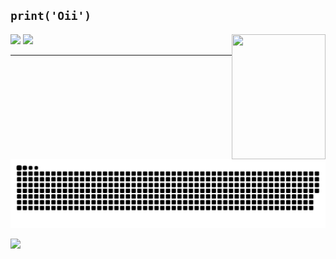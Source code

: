 ## `print('Oii')`


<img align="right" src="https://media.giphy.com/media/MfGOjkEtoyMgFcxCSz/giphy.gif" width="150" height="200"/>

<div>
  <img height="180em" src="https://github-readme-stats.vercel.app/api?username=fellypesb&show_icons=true&theme=dracula&include_all_commits=true&count_private=true"/>
  <img height="180em" src="https://github-readme-stats.vercel.app/api/top-langs/?username=fellypesb&layout=compact&langs_count=16&theme=dracula"/>
</div>

---

![](https://github.com/fellypesb/fellypesb/blob/output/github-contribution-grid-snake.svg) 

<div>
<a href="https://www.linkedin.com/in/fellypesb" target="_blank"><img src="https://img.shields.io/badge/-LinkedIn-%230077B5?style=for-the-badge&logo=linkedin&logoColor=white" target="_blank"></a> 
</div>


